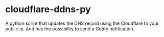 # cloudflare-ddns-py
A python script that updates the DNS record using the Cloudflare to your public ip. And has the possibility to send a Gotify notification.